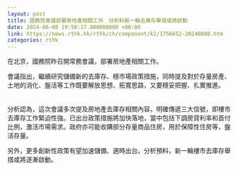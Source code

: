 ```yaml
---
layout: post
title: 國務院會議部署房地產相關工作　分析料新一輪去庫存舉措或將啟動
date: 2024-06-08 19:50:17.000000000 +08:00
link: https://news.rthk.hk/rthk/ch/component/k2/1756652-20240608.htm
categories: rthk
---
```


在北京，國務院昨召開常務會議，部署房地產相關工作。

會議指出，繼續研究儲備新的去庫存、穩市場政策措施，同時提及對於存量房產、土地的消化、盤活等工作既要解放思想、拓寬思路，又要穩妥把握、扎實推進。 　　 

分析認為，這次會議多次提及房地產去庫存相關內容，明確傳遞三大信號，即樓市去庫存工作緊迫性強。已出台政策措施將加快落地，當中包括下調房貸利率和首付比例，激活市場需求。政府亦可能收購部分存量商品住房，用於保障性住房等，盤活存量。

另外，更多創新性政策有望加速儲備、適時出台。分析預料，新一輪樓市去庫存舉措或將逐漸啟動。 　
